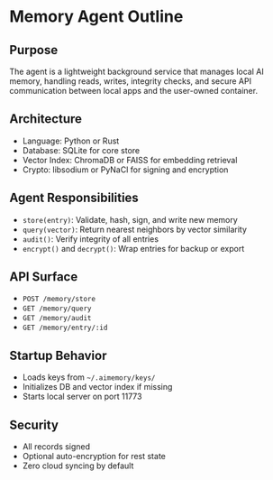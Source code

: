 # Memory Agent Outline

## Purpose
The agent is a lightweight background service that manages local AI memory, handling reads, writes, integrity checks, and secure API communication between local apps and the user-owned container.

## Architecture

- Language: Python or Rust
- Database: SQLite for core store
- Vector Index: ChromaDB or FAISS for embedding retrieval
- Crypto: libsodium or PyNaCl for signing and encryption

## Agent Responsibilities

-  `store(entry)`: Validate, hash, sign, and write new memory
-  `query(vector)`: Return nearest neighbors by vector similarity
-  `audit()`: Verify integrity of all entries
-  `encrypt()` and `decrypt()`: Wrap entries for backup or export

## API Surface

- `POST /memory/store`
- `GET /memory/query`
- `GET /memory/audit`
- `GET /memory/entry/:id`

## Startup Behavior
- Loads keys from `~/.aimemory/keys/`
- Initializes DB and vector index if missing
- Starts local server on port 11773

## Security
- All records signed
- Optional auto-encryption for rest state
- Zero cloud syncing by default
